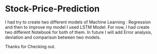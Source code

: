 # Stock-Price-Prediction

I had try to create two different models of Machine Learning : Regression and then to improve my model I used LSTM Model.
For now, I had create two different Notebook for both of them.
In future I will add Error analysis, deviation and comparison between two models.

Thanks for Checking out.
